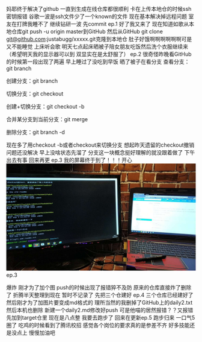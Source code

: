 妈耶终于解决了github 一直到生成在线仓库都很顺利 卡在上传本地仓的时候ssh密钥报错 谷歌一波是ssh文件少了一个known的文件  现在基本解决掉远程问题 室友在打牌我睡不了 继续钻研一波 先commit   ep.1
 好了我又来了 现在知道如歌从本地仓库git push -u origin master到GitHub 然后从GitHub git clone git@github.com:justabugg/xxxxx.git克隆到本地仓 肚子好饿啊啊啊啊啊啊可是又不能睡觉 上床听会歌 明天七点起床晒被子陪女朋友吃饭然后洗个衣服继续来（希望明天我的显示器可以到 双显实在是太舒服了）     ep.2
 很奇怪昨晚看GitHub的时候第一段出现了两遍  早上睡过了没吃到早饭 晒了被子在看分支
  查看分支：git branch

创建分支：git branch <name>

切换分支：git checkout <name>

创建+切换分支：git checkout -b <name>

合并某分支到当前分支：git merge <name>

删除分支：git branch -d <name>

现在多了用checkout -b或者checkout来切换分支  想起昨天遗留的checkout撤销问题还没解决 早上没啥状态先溜了 分支这一块概念挺好理解的就没跟着做了 下午出去有事 回来再更  ep.3
我的屏幕终于到了！！！开心![image](https://github.com/justabugg/test/blob/master/mmexport1536057388231.jpg)  ep.3

爆炸  刚才为了加个图 push的时候出现了报错猝不及防 原来的仓库直接炸了删除了 折腾半天整理到现在 暂时不记录了 先把三个仓建好        ep.4
三个仓库已经建好了 然后刚才为了加图片要变成md格式的 理所当然的我删掉了GitHub上的daily2.txt然后本机也删除 新建一个daily2.md修改好push
可是他喵的居然报错？？又报错 先加到target仓里 现在是八点整 我要去跑步了 回来在更新ep.5
跑步归来 一口气5圈了 吃鸡的时候看到了腾讯校招 感觉各个岗位的要求真的是参差不齐 好多技能还是没点上 慢慢加油吧 